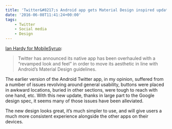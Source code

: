 ```yaml
---
title: 'Twitter&#8217;s Android app gets Material Design inspired update'
date: '2016-06-08T11:41:24+00:00'
tags:
    - Twitter
    - Social media
    - Design
---
```


[Ian Hardy for MobileSyrup](https://mobilesyrup.com/2016/06/07/twitter-for-android-updated-with-material-design/):

> Twitter has announced its native app has been overhauled with a “revamped look and feel” in order to move its aesthetic in line with Android’s Material Design guidelines.

The earlier version of the Android Twitter app, in my opinion, suffered from a number of issues revolving around general usability, buttons were placed in awkward locations, buried in other sections, were tough to reach with one hand, etc. With this new update, thanks in large part to the Google design spec, it seems many of those issues have been alleviated.

The new design looks great, it’s much simpler to use, and will give users a much more consistent experience alongside the other apps on their devices.